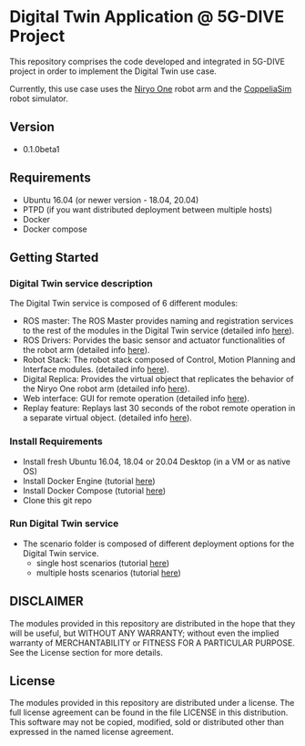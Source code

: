 # Digital Twin Application @ 5G-DIVE Project
This repository comprises the code developed and integrated in 5G-DIVE project
in order to implement the Digital Twin use case.

Currently, this use case uses the [Niryo One](https://niryo.com/niryo-one/)
robot arm and the [CoppeliaSim](https://www.coppeliarobotics.com/) robot
simulator.

## Version
 - 0.1.0beta1

## Requirements
 - Ubuntu 16.04 (or newer version - 18.04, 20.04)
 - PTPD (if you want distributed deployment between multiple hosts)
 - Docker
 - Docker compose

## Getting Started
 ### Digital Twin service description
 The Digital Twin service is composed of 6 different modules:
 - ROS master: The ROS Master provides naming and registration services to the rest of the modules in the Digital Twin service (detailed info [here](http://wiki.ros.org/Master)).
 - ROS Drivers: Porvides the basic sensor and actuator functionalities of the robot arm (detailed info [here](./digital-twin-service/niryo-one-drivers/README.md)).
 - Robot Stack: The robot stack composed of Control, Motion Planning and Interface modules. (detailed info [here](./digital-twin-service/niryo-one-stack/README.md)).
 - Digital Replica: Provides the virtual object that replicates the behavior of the Niryo One robot arm (detailed info [here](./digital-twin-service/digital-replica/README.md)).
 - Web interface: GUI for remote operation (detailed info [here](./digital-twin-service/web-interface/README.md)).
 - Replay feature: Replays last 30 seconds of the robot remote operation in a separate virtual object. (detailed info [here](./digital-twin-service/replay-feature/README.md)).
 ### Install Requirements
 - Install fresh Ubuntu 16.04, 18.04 or 20.04 Desktop (in a VM or as native OS)
 - Install Docker Engine (tutorial [here](https://docs.docker.com/engine/install/ubuntu/))
 - Install Docker Compose (tutorial [here](https://docs.docker.com/compose/install/))
 - Clone this git repo 
 
 ### Run Digital Twin service
 - The scenario folder is composed of different deployment options for the Digital Twin service.
    - single host scenarios (tutorial [here](./scenarios/centralized-scenario/))
    - multiple hosts scenarios (tutorial [here](./scenarios/distributed-scenario/))
 
## DISCLAIMER
The modules provided in this repository are distributed in the hope that they
will be useful, but WITHOUT ANY WARRANTY;
without even the implied warranty of MERCHANTABILITY
or FITNESS FOR A PARTICULAR PURPOSE.
See the License section for more details.

## License
The modules provided in this repository are distributed under a license.
The full license agreement can be found in the file LICENSE
in this distribution.
This software may not be copied, modified, sold or distributed other than
expressed in the named license agreement.
